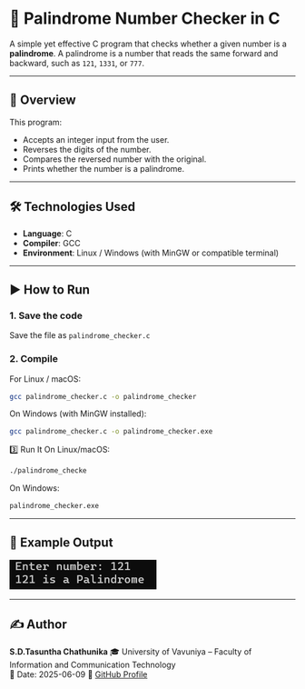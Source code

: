 # 🔁 Palindrome Number Checker in C

A simple yet effective C program that checks whether a given number is a **palindrome**. A palindrome is a number that reads the same forward and backward, such as `121`, `1331`, or `777`.

---

## 📌 Overview

This program:
- Accepts an integer input from the user.
- Reverses the digits of the number.
- Compares the reversed number with the original.
- Prints whether the number is a palindrome.

---

## 🛠️ Technologies Used

- **Language**: C
- **Compiler**: GCC
- **Environment**: Linux / Windows (with MinGW or compatible terminal)

---

## ▶️ How to Run

### 1. **Save the code**
Save the file as `palindrome_checker.c`

### 2. **Compile**

For Linux / macOS:
```bash
gcc palindrome_checker.c -o palindrome_checker
```

On Windows (with MinGW installed):
```bash
gcc palindrome_checker.c -o palindrome_checker.exe
```
3️⃣ Run It
On Linux/macOS:
```bash
./palindrome_checke
```

On Windows:
```bash
palindrome_checker.exe
```

---

## 🧪 Example Output
![example](screenshots/screenshot1.png)

---

## ✍️ Author
**S.D.Tasuntha Chathunika** 
🎓 University of Vavuniya – Faculty of Information and Communication Technology  
📅 Date: 2025-06-09
🔗 [GitHub Profile](https://github.com/Tasuntha-Chathunika)